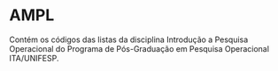 # AMPL
Contém os códigos das listas da disciplina Introdução a Pesquisa Operacional do Programa de Pós-Graduação em Pesquisa Operacional ITA/UNIFESP.
